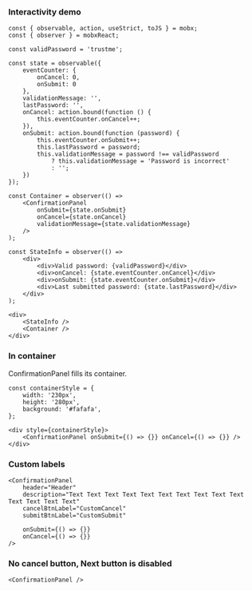 ### Interactivity demo

    const { observable, action, useStrict, toJS } = mobx;
    const { observer } = mobxReact;

    const validPassword = 'trustme';

    const state = observable({
        eventCounter: {
            onCancel: 0,
            onSubmit: 0
        },
        validationMessage: '',
        lastPassword: '',
        onCancel: action.bound(function () {
            this.eventCounter.onCancel++;
        }),
        onSubmit: action.bound(function (password) {
            this.eventCounter.onSubmit++;
            this.lastPassword = password;
            this.validationMessage = password !== validPassword
                ? this.validationMessage = 'Password is incorrect'
                : '';
        })
    });

    const Container = observer(() =>
        <ConfirmationPanel
            onSubmit={state.onSubmit}
            onCancel={state.onCancel}
            validationMessage={state.validationMessage}
        />
    );

    const StateInfo = observer(() =>
        <div>
            <div>Valid password: {validPassword}</div>
            <div>onCancel: {state.eventCounter.onCancel}</div>
            <div>onSubmit: {state.eventCounter.onSubmit}</div>
            <div>Last submitted password: {state.lastPassword}</div>
        </div>
    );

    <div>
        <StateInfo />
        <Container />
    </div>

### In container

ConfirmationPanel fills its container.

    const containerStyle = {
        width: '230px',
        height: '280px',
        background: '#fafafa',
    };

    <div style={containerStyle}>
        <ConfirmationPanel onSubmit={() => {}} onCancel={() => {}} />
    </div>

### Custom labels

    <ConfirmationPanel
        header="Header"
        description="Text Text Text Text Text Text Text Text Text Text Text Text Text Text"
        cancelBtnLabel="CustomCancel"
        submitBtnLabel="CustomSubmit"

        onSubmit={() => {}}
        onCancel={() => {}}
    />

### No cancel button, Next button is disabled

    <ConfirmationPanel />
